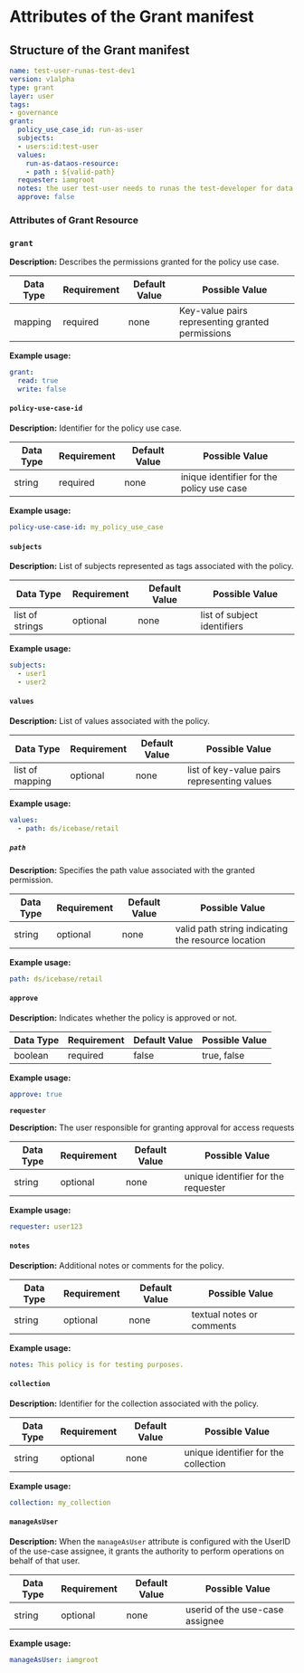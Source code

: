 # Attributes of the Grant manifest 

## Structure of the Grant  manifest

```yaml
name: test-user-runas-test-dev1
version: v1alpha
type: grant
layer: user
tags:
- governance
grant:
  policy_use_case_id: run-as-user
  subjects:
  - users:id:test-user
  values:
    run-as-dataos-resource: 
    - path : ${valid-path}
  requester: iamgroot
  notes: the user test-user needs to runas the test-developer for data dev purposes
  approve: false
```

### Attributes of Grant Resource

### **`grant`**

**Description:** Describes the permissions granted for the policy use case.

| Data Type | Requirement | Default Value | Possible Value |
| --- | --- | --- | --- |
| mapping | required | none | Key-value pairs representing granted permissions |

**Example usage:**

```yaml
grant:
  read: true
  write: false
```

#### **`policy-use-case-id`**

**Description:** Identifier for the policy use case.

| Data Type | Requirement | Default Value | Possible Value |
| --- | --- | --- | --- |
| string | required | none | inique identifier for the policy use case |

**Example usage:**

```yaml
policy-use-case-id: my_policy_use_case
```

#### **`subjects`**

**Description:** List of subjects represented as tags associated with the policy.

| Data Type | Requirement | Default Value | Possible Value |
| --- | --- | --- | --- |
| list of strings | optional | none | list of subject identifiers |

**Example usage:**

```yaml
subjects:
  - user1
  - user2
```

#### **`values`**

**Description:** List of values associated with the policy.

| Data Type | Requirement | Default Value | Possible Value |
| --- | --- | --- | --- |
| list of mapping | optional | none | list of key-value pairs representing values |

**Example usage:**

```yaml
values:
  - path: ds/icebase/retail
```
##### **`path`**

**Description:** Specifies the path value associated with the granted permission.

| Data Type | Requirement | Default Value | Possible Value |
| --- | --- | --- | --- |
| string | optional | none | valid path string indicating the resource location |

**Example usage:**

```yaml
path: ds/icebase/retail
```

#### **`approve`**

**Description:** Indicates whether the policy is approved or not.

| Data Type | Requirement | Default Value | Possible Value |
| --- | --- | --- | --- |
| boolean | required | false | true, false |

**Example usage:**

```yaml
approve: true
```

**`requester`**

**Description:** The user responsible for granting approval for access requests

| Data Type | Requirement | Default Value | Possible Value |
| --- | --- | --- | --- |
| string | optional | none | unique identifier for the requester |

**Example usage:**

```yaml
requester: user123
```

#### **`notes`**

**Description:** Additional notes or comments for the policy.

| Data Type | Requirement | Default Value | Possible Value |
| --- | --- | --- | --- |
| string | optional | none | textual notes or comments |

**Example usage:**

```yaml
notes: This policy is for testing purposes.
```

#### **`collection`**

**Description:** Identifier for the collection associated with the policy.

| Data Type | Requirement | Default Value | Possible Value |
| --- | --- | --- | --- |
| string | optional | none | unique identifier for the collection |

**Example usage:**

```yaml
collection: my_collection
```

#### **`manageAsUser`**

**Description:** When the `manageAsUser` attribute is configured with the UserID of the use-case assignee, it grants the authority to perform operations on behalf of that user.

| Data Type | Requirement | Default Value | Possible Value |
| --- | --- | --- | --- |
| string | optional | none | userid of the use-case assignee |

**Example usage:**

```yaml
manageAsUser: iamgroot
```